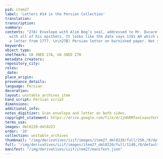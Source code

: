 ```yaml
---
pid: item27
label: 'Letters #14 in the Persian Collection'
translation:
transcription:
summary:
contents: "27A) Envelope with Alim Beg’s seal, addressed to Mr. Ducarel in Persian,
  with all of his epithets. It looks like the date says 1191 AH which would make this
  a letter from 1777. \n\n27B) Persian letter on burnished paper. Not yet translated."
keywords:
object_type:
shelfmark: UA SNED 27A, UA SNED 27B
metadata_creators:
repository_city:
roles:
_date:
place_origin:
provenance_details:
language: Persian
decoration:
layout: unstable_archives_item
hand_script: Persian script
dimensions:
additional_info:
notes_digitizer: Scan envelope and letter on both sides.
copyright_statement: https://drive.google.com/file/d/1jHhRMTasCxavoYer89Wn8_Xn65nL0sW0/view?usp=sharing
terms_use:
images: dml0220-dml0223
order: '26'
collection: unstable_archives
thumbnail: "/img/derivatives/iiif/images/item27_dml0220/full/250,/0/default.jpg"
full: "/img/derivatives/iiif/images/item27_dml0220/full/1140,/0/default.jpg"
manifest: "/img/derivatives/iiif/item27/manifest.json"
---
```

